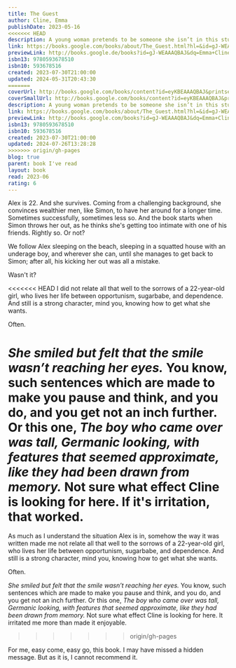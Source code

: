 ```yaml
---  
title: The Guest  
author: Cline, Emma  
publishDate: 2023-05-16  
<<<<<<< HEAD
description: A young woman pretends to be someone she isn’t in this stunning novel by the New York Times bestselling author of The Girls. “Alex drained her wineglass, then her water glass. The ocean looked calm, a black darker than the sky. A ripple of anxiety made her palms go damp. It seemed suddenly very tenuous to believe that anything would stay hidden, that she could successfully pass from one world to another.” Summer is coming to a close on the East End of Long Island, and Alex is no longer welcome. A misstep at a dinner party, and the older man she’s been staying with dismisses her with a ride to the train station and a ticket back to the city. With few resources and a waterlogged phone, but gifted with an ability to navigate the desires of others, Alex stays on Long Island and drifts like a ghost through the hedged lanes, gated driveways, and sun-blasted dunes of a rarefied world that is, at first, closed to her. Propelled by desperation and a mutable sense of morality, she spends the week leading up to Labor Day moving from one place to the next, a cipher leaving destruction in her wake. Taut, propulsive, and impossible to look away from, Emma Cline’s The Guest is a spellbinding literary achievement.  
link: https://books.google.com/books/about/The_Guest.html?hl=&id=gJ-WEAAAQBAJ  
previewLink: http://books.google.de/books?id=gJ-WEAAAQBAJ&dq=Emma+Cline,+The+Guest&hl=&as_pt=BOOKS&cd=1&source=gbs_api  
isbn13: 9780593678510  
isbn10: 593678516  
created: 2023-07-30T21:00:00  
updated: 2024-05-31T20:43:30  
=======
coverUrl: http://books.google.com/books/content?id=eyKBEAAAQBAJ&printsec=frontcover&img=1&zoom=1&edge=curl&source=gbs_api  
coverSmallUrl: http://books.google.com/books/content?id=eyKBEAAAQBAJ&printsec=frontcover&img=1&zoom=5&edge=curl&source=gbs_api  
description: A young woman pretends to be someone she isn’t in this stunning novel by the New York Times bestselling author of The Girls. “Alex drained her wineglass, then her water glass. The ocean looked calm, a black darker than the sky. A ripple of anxiety made her palms go damp. It seemed suddenly very tenuous to believe that anything would stay hidden, that she could successfully pass from one world to another.” Summer is coming to a close on the East End of Long Island, and Alex is no longer welcome. A misstep at a dinner party, and the older man she’s been staying with dismisses her with a ride to the train station and a ticket back to the city. With few resources and a waterlogged phone, but gifted with an ability to navigate the desires of others, Alex stays on Long Island and drifts like a ghost through the hedged lanes, gated driveways, and sun-blasted dunes of a rarefied world that is, at first, closed to her. Propelled by desperation and a mutable sense of morality, she spends the week leading up to Labor Day moving from one place to the next, a cipher leaving destruction in her wake. Taut, propulsive, and impossible to look away from, Emma Cline’s The Guest is a spellbinding literary achievement.  
link: https://books.google.com/books/about/The_Guest.html?hl=&id=gJ-WEAAAQBAJ  
previewLink: http://books.google.com/books?id=gJ-WEAAAQBAJ&dq=Emma+Cline,+The+Guest&hl=&as_pt=BOOKS&cd=1&source=gbs_api  
isbn13: 9780593678510  
isbn10: 593678516  
created: 2023-07-30T21:00:00  
updated: 2024-07-26T13:28:28  
>>>>>>> origin/gh-pages
blog: true  
parent: book I've read  
layout: book  
read: 2023-06  
rating: 6  
---  
```

  
Alex is 22. And she survives. Coming from a challenging background, she convinces wealthier men, like Simon, to have her around for a longer time. Sometimes successfully, sometimes less so. And the book starts when Simon throws her out, as he thinks she's getting too intimate with one of his friends. Rightly so. Or not?  
  
We follow Alex sleeping on the beach, sleeping in a squatted house with an underage boy, and wherever she can, until she manages to get back to Simon; after all, his kicking her out was all a mistake.  
  
Wasn't it?  
  
<<<<<<< HEAD
I did not relate all that well to the sorrows of a 22-year-old girl, who lives her life between opportunism, sugarbabe, and dependence. And still is a strong character, mind you, knowing how to get what she wants.  
  
Often.  
  
_She smiled but felt that the smile wasn’t reaching her eyes._ You know, such sentences which are made to make you pause and think, and you do, and you get not an inch further. Or this one, _The boy who came over was tall, Germanic looking, with features that seemed approximate, like they had been drawn from memory._ Not sure what effect Cline is looking for here. If it's irritation, that worked.  
=======
As much as I understand the situation Alex is in, somehow the way it was written made me not relate all that well to the sorrows of a 22-year-old girl, who lives her life between opportunism, sugarbabe, and dependence. And still is a strong character, mind you, knowing how to get what she wants.  
  
Often.  
  
_She smiled but felt that the smile wasn’t reaching her eyes._ You know, such sentences which are made to make you pause and think, and you do, and you get not an inch further. Or this one, _The boy who came over was tall, Germanic looking, with features that seemed approximate, like they had been drawn from memory._ Not sure what effect Cline is looking for here. It irritated me more than made it enjoyable.  
>>>>>>> origin/gh-pages
  
For me, easy come, easy go, this book. I may have missed a hidden message. But as it is, I cannot recommend it.  
